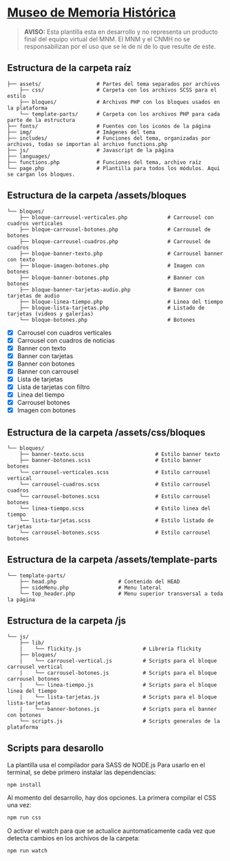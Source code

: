# [Museo de Memoria Histórica](http://museodememoria.gov.co)

> **AVISO:** Esta plantilla esta en desarrollo y no representa un producto final del equipo virtual del MNM. El MNM y el CNMH no se responsabilizan por el uso que se le de ni de lo que resulte de este.

## Estructura de la carpeta raíz

    ├── assets/                  # Partes del tema separados por archivos
        ├── css/                 # Carpeta con los archivos SCSS para el estilo
        ├── bloques/             # Archivos PHP con los bloques usados en la plataforma
        └── template-parts/      # Carpeta con los archivos PHP para cada parte de la estructura
    ├── fonts/                   # Fuentes con los iconos de la página
    ├── img/                     # Imágenes del tema
    ├── includes/                # Funciones del tema, organizadas por archivos, todas se importan al archivo functions.php
    ├── js/                      # Javascript de la página
    ├── languages/
    ├── functions.php            # Funciones del tema, archivo raíz
    └── page.php                 # Plantilla para todos los módulos. Aqui se cargan los bloques.

## Estructura de la carpeta /assets/bloques

    └── bloques/
        ├── bloque-carrousel-verticales.php             # Carrousel con cuadros verticales
        ├── bloque-carrousel-botones.php                # Carrousel de botones
        ├── bloque-carrousel-cuadros.php                # Carrousel de cuadros
        ├── bloque-banner-texto.php                     # Carrousel banner con texto
        ├── bloque-imagen-botones.php                   # Imagen con botones
        ├── bloque-banner-botones.php                   # Banner con botones
        ├── bloque-banner-tarjetas-audio.php            # Banner con tarjetas de audio
        ├── bloque-linea-tiempo.php                     # Linea del tiempo
        ├── bloque-lista-tarjetas.php                   # Listado de tarjetas (videos y galerías)
        └── bloque-botones.php                          # Botones

- [x] Carrousel con cuadros verticales
- [x] Carrousel con cuadros de noticias
- [x] Banner con texto
- [x] Banner con tarjetas
- [x] Banner con botones
- [x] Banner con carrousel
- [x] Lista de tarjetas
- [x] Lista de tarjetas con filtro
- [x] Linea del tiempo
- [x] Carrousel botones
- [x] Imagen con botones

## Estructura de la carpeta /assets/css/bloques

    └── bloques/
        ├── banner-texto.scss                       # Estilo banner texto
        ├── banner-botones.scss                     # Estilo banner botones
        └── carrousel-verticales.scss               # Estilo carrousel vertical
        └── carrousel-cuadros.scss                  # Estilo carrousel cuadros
        └── carrousel-botones.scss                  # Estilo carrousel botones
        └── linea-tiempo.scss                       # Estilo linea del tiempo
        └── lista-tarjetas.scss                     # Estilo listado de tarjetas
        └── carrousel-botones.scss                  # Estilo carrousel botones

## Estructura de la carpeta /assets/template-parts

    └── template-parts/
        ├── head.php                    # Contenido del HEAD
        ├── sideMenu.php                # Menu lateral
        └── top_header.php              # Menu superior transversal a toda la página

## Estructura de la carpeta /js

    └── js/
        ├── lib/
        |    └── flickity.js                    # Librería flickity
        ├── bloques/
        |    └── carrousel-vertical.js          # Scripts para el bloque carrousel vertical
        |    └── carrousel-botones.js           # Scripts para el bloque carrousel botones
        |    └── linea-tiempo.js                # Scripts para el bloque linea del tiempo
        |    └── lista-tarjetas.js              # Scripts para el bloque lista-tarjetas
        |    └── banner-botones.js              # Scripts para el banner con botones
        └── scripts.js                          # Scripts generales de la plataforma

## Scripts para desarollo

La plantilla usa el compilador para SASS de NODE.js
Para usarlo en el terminal, se debe primero instalar las dependencias:

```bash
npm install
```

Al momento del desarrollo, hay dos opciones. La primera compilar el CSS una vez:

```bash
npm run css
```

O activar el watch para que se actualice auntomaticamente cada vez que detecta cambios en los archivos de la carpeta:

```bash
npm run watch
```
